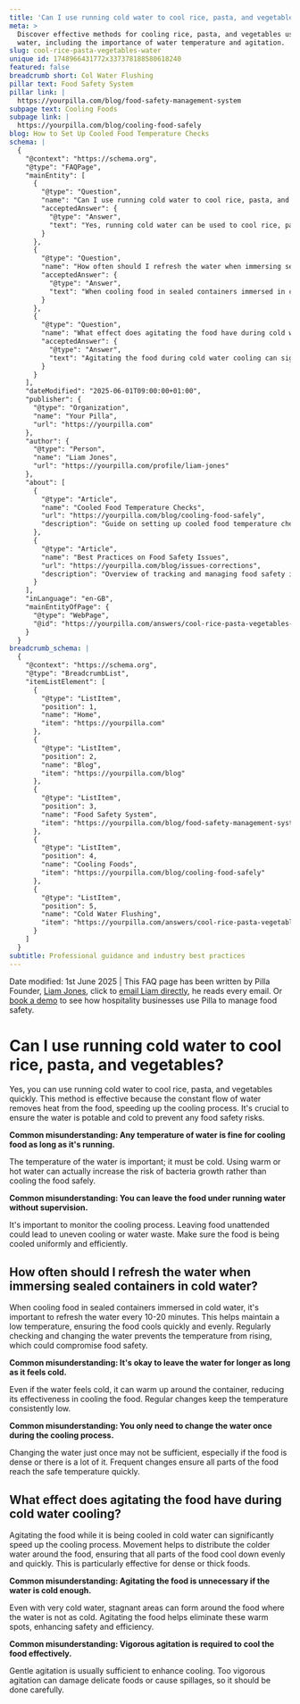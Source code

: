 ```yaml
---
title: 'Can I use running cold water to cool rice, pasta, and vegetables?'
meta: >
  Discover effective methods for cooling rice, pasta, and vegetables using cold
  water, including the importance of water temperature and agitation.
slug: cool-rice-pasta-vegetables-water
unique id: 1748966431772x337378188580618240
featured: false
breadcrumb short: Col Water Flushing
pillar text: Food Safety System
pillar link: |
  https://yourpilla.com/blog/food-safety-management-system
subpage text: Cooling Foods
subpage link: |
  https://yourpilla.com/blog/cooling-food-safely
blog: How to Set Up Cooled Food Temperature Checks
schema: |
  {
    "@context": "https://schema.org",
    "@type": "FAQPage",
    "mainEntity": [
      {
        "@type": "Question",
        "name": "Can I use running cold water to cool rice, pasta, and vegetables?",
        "acceptedAnswer": {
          "@type": "Answer",
          "text": "Yes, running cold water can be used to cool rice, pasta, and vegetables quickly. The constant flow of water efficiently removes heat from the food, speeding up the cooling process. It is essential to ensure that the water used is potable and cold to mitigate food safety risks. Monitor the cooling process to ensure the food is cooled uniformly and efficiently."
        }
      },
      {
        "@type": "Question",
        "name": "How often should I refresh the water when immersing sealed containers in cold water?",
        "acceptedAnswer": {
          "@type": "Answer",
          "text": "When cooling food in sealed containers immersed in cold water, refresh the water every 10-20 minutes. This practice maintains a consistently low temperature, ensuring food is cooled quickly and evenly. Regularly checking and changing the water prevents it from warming up and possibly compromising food safety."
        }
      },
      {
        "@type": "Question",
        "name": "What effect does agitating the food have during cold water cooling?",
        "acceptedAnswer": {
          "@type": "Answer",
          "text": "Agitating the food during cold water cooling can significantly enhance the cooling process. Movement distributes the colder water evenly around the food, ensuring all parts cool down uniformly and quickly. Gentle agitation is usually sufficient and helps avoid damage to delicate foods or spillages."
        }
      }
    ],
    "dateModified": "2025-06-01T09:00:00+01:00",
    "publisher": {
      "@type": "Organization",
      "name": "Your Pilla",
      "url": "https://yourpilla.com"
    },
    "author": {
      "@type": "Person",
      "name": "Liam Jones",
      "url": "https://yourpilla.com/profile/liam-jones"
    },
    "about": [
      {
        "@type": "Article",
        "name": "Cooled Food Temperature Checks",
        "url": "https://yourpilla.com/blog/cooling-food-safely",
        "description": "Guide on setting up cooled food temperature checks to ensure food safety through correct cooling practices."
      },
      {
        "@type": "Article",
        "name": "Best Practices on Food Safety Issues",
        "url": "https://yourpilla.com/blog/issues-corrections",
        "description": "Overview of tracking and managing food safety issues to maintain compliance and ensure best practices."
      }
    ],
    "inLanguage": "en-GB",
    "mainEntityOfPage": {
      "@type": "WebPage",
      "@id": "https://yourpilla.com/answers/cool-rice-pasta-vegetables-water"
    }
  }
breadcrumb_schema: |
  {
    "@context": "https://schema.org",
    "@type": "BreadcrumbList",
    "itemListElement": [
      {
        "@type": "ListItem",
        "position": 1,
        "name": "Home",
        "item": "https://yourpilla.com"
      },
      {
        "@type": "ListItem",
        "position": 2,
        "name": "Blog",
        "item": "https://yourpilla.com/blog"
      },
      {
        "@type": "ListItem",
        "position": 3,
        "name": "Food Safety System",
        "item": "https://yourpilla.com/blog/food-safety-management-system"
      },
      {
        "@type": "ListItem",
        "position": 4,
        "name": "Cooling Foods",
        "item": "https://yourpilla.com/blog/cooling-food-safely"
      },
      {
        "@type": "ListItem",
        "position": 5,
        "name": "Cold Water Flushing",
        "item": "https://yourpilla.com/answers/cool-rice-pasta-vegetables-water"
      }
    ]
  }
subtitle: Professional guidance and industry best practices
---
```


Date modified: 1st June 2025 | This FAQ page has been written by Pilla Founder, [Liam Jones](https://yourpilla.com/profile/liam-jones), click to [email Liam directly](https://mailto:liam@yourpilla.com/), he reads every email. Or [book a demo](https://calendly.com/pilla/demo) to see how hospitality businesses use Pilla to manage food safety.

# Can I use running cold water to cool rice, pasta, and vegetables?

Yes, you can use running cold water to cool rice, pasta, and vegetables quickly. This method is effective because the constant flow of water removes heat from the food, speeding up the cooling process. It's crucial to ensure the water is potable and cold to prevent any food safety risks.

**Common misunderstanding: Any temperature of water is fine for cooling food as long as it's running.**

The temperature of the water is important; it must be cold. Using warm or hot water can actually increase the risk of bacteria growth rather than cooling the food safely.

**Common misunderstanding: You can leave the food under running water without supervision.**

It's important to monitor the cooling process. Leaving food unattended could lead to uneven cooling or water waste. Make sure the food is being cooled uniformly and efficiently.

## How often should I refresh the water when immersing sealed containers in cold water?

When cooling food in sealed containers immersed in cold water, it's important to refresh the water every 10-20 minutes. This helps maintain a low temperature, ensuring the food cools quickly and evenly. Regularly checking and changing the water prevents the temperature from rising, which could compromise food safety.

**Common misunderstanding: It's okay to leave the water for longer as long as it feels cold.**

Even if the water feels cold, it can warm up around the container, reducing its effectiveness in cooling the food. Regular changes keep the temperature consistently low.

**Common misunderstanding: You only need to change the water once during the cooling process.**

Changing the water just once may not be sufficient, especially if the food is dense or there is a lot of it. Frequent changes ensure all parts of the food reach the safe temperature quickly.

## What effect does agitating the food have during cold water cooling?

Agitating the food while it is being cooled in cold water can significantly speed up the cooling process. Movement helps to distribute the colder water around the food, ensuring that all parts of the food cool down evenly and quickly. This is particularly effective for dense or thick foods.

**Common misunderstanding: Agitating the food is unnecessary if the water is cold enough.**

Even with very cold water, stagnant areas can form around the food where the water is not as cold. Agitating the food helps eliminate these warm spots, enhancing safety and efficiency.

**Common misunderstanding: Vigorous agitation is required to cool the food effectively.**

Gentle agitation is usually sufficient to enhance cooling. Too vigorous agitation can damage delicate foods or cause spillages, so it should be done carefully.
